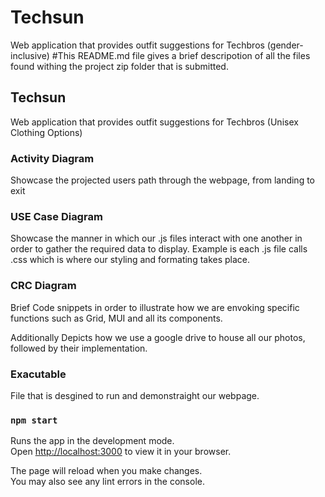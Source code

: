 # Techsun
Web application that provides outfit suggestions for Techbros (gender-inclusive)
#This README.md file gives a brief descripotion of all the files found withing the 
project zip folder that is submitted.

## Techsun
Web application that provides outfit suggestions for Techbros (Unisex Clothing Options)

### Activity Diagram
Showcase the projected users path through the webpage, from landing to exit

### USE Case Diagram
Showcase the manner in which our .js files interact with one another in order to 
gather the required data to display. Example is each .js file calls .css which is
where our styling and formating takes place. 

### CRC Diagram
Brief Code snippets in order to illustrate how we are envoking specific functions
such as Grid, MUI and all its components.

Additionally Depicts how we use a google drive to house all our photos, followed by their 
implementation.

### Exacutable
File that is desgined to run and demonstraight our webpage.

### `npm start`

Runs the app in the development mode.\
Open [http://localhost:3000](http://localhost:3000) to view it in your browser.

The page will reload when you make changes.\
You may also see any lint errors in the console.

